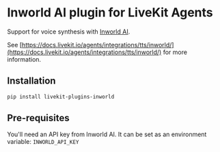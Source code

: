 # Inworld AI plugin for LiveKit Agents

Support for voice synthesis with [Inworld AI](https://docs.inworld.ai/docs/tts-api/voices-api-intro/).

See [https://docs.livekit.io/agents/integrations/tts/inworld/](https://docs.livekit.io/agents/integrations/tts/inworld/) for more information.

## Installation

```bash
pip install livekit-plugins-inworld
```

## Pre-requisites

You'll need an API key from Inworld AI. It can be set as an environment variable: `INWORLD_API_KEY`
